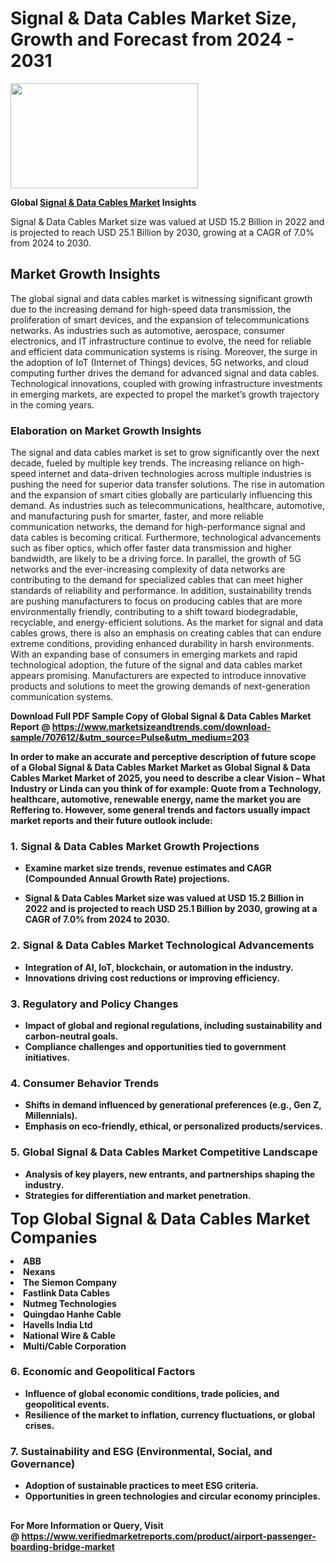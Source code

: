 <H1>Signal & Data Cables Market Size, Growth and Forecast from 2024 - 2031</H1><img class="aligncenter size-medium wp-image-584254" src="https://thirdeyenews.in/wp-content/uploads/2024/09/Global-Market-Research-300x168.jpeg" alt="" width="300" height="168" /><p><strong>Global&nbsp;<a href="https://www.marketsizeandtrends.com/download-sample/707612/&amp;utm_source=Pulse&amp;utm_medium=203">Signal & Data Cables Market</a> Insights</strong></p><p>Signal & Data Cables Market size was valued at USD 15.2 Billion in 2022 and is projected to reach USD 25.1 Billion by 2030, growing at a CAGR of 7.0% from 2024 to 2030.</p><p><h2>Market Growth Insights</h2> The global signal and data cables market is witnessing significant growth due to the increasing demand for high-speed data transmission, the proliferation of smart devices, and the expansion of telecommunications networks. As industries such as automotive, aerospace, consumer electronics, and IT infrastructure continue to evolve, the need for reliable and efficient data communication systems is rising. Moreover, the surge in the adoption of IoT (Internet of Things) devices, 5G networks, and cloud computing further drives the demand for advanced signal and data cables. Technological innovations, coupled with growing infrastructure investments in emerging markets, are expected to propel the market’s growth trajectory in the coming years. <strong></strong> <h3>Elaboration on Market Growth Insights</h3> The signal and data cables market is set to grow significantly over the next decade, fueled by multiple key trends. The increasing reliance on high-speed internet and data-driven technologies across multiple industries is pushing the need for superior data transfer solutions. The rise in automation and the expansion of smart cities globally are particularly influencing this demand. As industries such as telecommunications, healthcare, automotive, and manufacturing push for smarter, faster, and more reliable communication networks, the demand for high-performance signal and data cables is becoming critical. Furthermore, technological advancements such as fiber optics, which offer faster data transmission and higher bandwidth, are likely to be a driving force. In parallel, the growth of 5G networks and the ever-increasing complexity of data networks are contributing to the demand for specialized cables that can meet higher standards of reliability and performance. In addition, sustainability trends are pushing manufacturers to focus on producing cables that are more environmentally friendly, contributing to a shift toward biodegradable, recyclable, and energy-efficient solutions. As the market for signal and data cables grows, there is also an emphasis on creating cables that can endure extreme conditions, providing enhanced durability in harsh environments. With an expanding base of consumers in emerging markets and rapid technological adoption, the future of the signal and data cables market appears promising. Manufacturers are expected to introduce innovative products and solutions to meet the growing demands of next-generation communication systems. <strong></p><p><span class=""><strong>Download Full PDF Sample Copy of Global Signal & Data Cables Market Report</strong> @ <a href="https://www.marketsizeandtrends.com/download-sample/707612/&amp;utm_source=Pulse&amp;utm_medium=203" target="_blank">https://www.marketsizeandtrends.com/download-sample/707612/&amp;utm_source=Pulse&amp;utm_medium=203</a></span></p><p>In order to make an accurate and perceptive description of future scope of a Global&nbsp;Signal & Data Cables Market Market as Global&nbsp;Signal & Data Cables Market Market of 2025, you need to describe a clear Vision &ndash; What Industry or Linda can you think of for example: Quote from a Technology, healthcare, automotive, renewable energy, name the market you are Reffering to. However, some general trends and factors usually impact market reports and their future outlook include:</p><h3>1.&nbsp;<strong>Signal & Data Cables Market Growth Projections</strong></h3><ul><li>Examine market size trends, revenue estimates and CAGR (Compounded Annual Growth Rate) projections.</li><li><p>Signal & Data Cables Market size was valued at USD 15.2 Billion in 2022 and is projected to reach USD 25.1 Billion by 2030, growing at a CAGR of 7.0% from 2024 to 2030.</p></li></ul><h3>2.&nbsp;<strong>Signal & Data Cables Market Technological Advancements</strong></h3><ul><li>Integration of AI, IoT, blockchain, or automation in the industry.</li><li>Innovations driving cost reductions or improving efficiency.</li></ul><h3>3.&nbsp;<strong>Regulatory and Policy Changes</strong></h3><ul><li>Impact of global and regional regulations, including sustainability and carbon-neutral goals.</li><li>Compliance challenges and opportunities tied to government initiatives.</li></ul><h3>4.&nbsp;<strong>Consumer Behavior Trends</strong></h3><ul><li>Shifts in demand influenced by generational preferences (e.g., Gen Z, Millennials).</li><li>Emphasis on eco-friendly, ethical, or personalized products/services.</li></ul><h3>5.&nbsp;<strong>Global Signal & Data Cables Market Competitive Landscape</strong></h3><ul><li>Analysis of key players, new entrants, and partnerships shaping the industry.</li><li>Strategies for differentiation and market penetration.</li></ul><p data-pm-slice="1 1 []"><span style="color: inherit; font-family: inherit; font-size: 25px;">Top Global Signal & Data Cables Market Companies</span></p><div class="" data-test-id=""><p><li>ABB</li><li> Nexans</li><li> The Siemon Company</li><li> Fastlink Data Cables</li><li> Nutmeg Technologies</li><li> Quingdao Hanhe Cable</li><li> Havells India Ltd</li><li> National Wire & Cable</li><li> Multi/Cable Corporation</li></p></div><h3>6.&nbsp;<strong>Economic and Geopolitical Factors</strong></h3><ul><li>Influence of global economic conditions, trade policies, and geopolitical events.</li><li>Resilience of the market to inflation, currency fluctuations, or global crises.</li></ul><h3>7.&nbsp;<strong>Sustainability and ESG (Environmental, Social, and Governance)</strong></h3><ul><li>Adoption of sustainable practices to meet ESG criteria.</li><li>Opportunities in green technologies and circular economy principles.</li></ul><h2><strong style="font-size: 14px;">For More Information or Query, Visit @&nbsp;</strong><a style="background-color: #ffffff; font-size: 14px;" href="https://www.marketsizeandtrends.com/report/signal-and-data-cables-market/" target="_blank">https://www.verifiedmarketreports.com/product/airport-passenger-boarding-bridge-market</a></h2>

